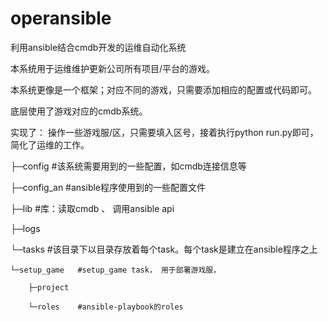 # operansible

利用ansible结合cmdb开发的运维自动化系统


本系统用于运维维护更新公司所有项目/平台的游戏。

本系统更像是一个框架；对应不同的游戏，只需要添加相应的配置或代码即可。

底层使用了游戏对应的cmdb系统。


实现了： 操作一些游戏服/区，只需要填入区号，接着执行python run.py即可，简化了运维的工作。


├─config     #该系统需要用到的一些配置，如cmdb连接信息等

├─config_an  #ansible程序使用到的一些配置文件

├─lib        #库：读取cmdb 、 调用ansible api

├─logs

└─tasks      #该目录下以目录存放着每个task。每个task是建立在ansible程序之上

    └─setup_game   #setup_game task， 用于部署游戏服， 
    
        ├─project
        
        └─roles    #ansible-playbook的roles
        
        
